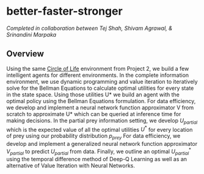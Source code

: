 # better-faster-stronger
*Completed in collaboration between Tej Shah, Shivam Agrawal, & Srinandini Marpaka*

## Overview
Using the same [Circle of Life](https://github.com/tejpshah/circle-of-life) environment from Project 2, we build a few intelligent agents for different environments. In the complete information environment, we use dynamic programming and value iteration to iteratively solve for the Bellman Equations to calculate optimal utilities for every state in the state space. Using those utilities U* we build an agent with the optimal policy using the Bellman Equations formulation. For data efficiency, we develop and implement a neural network function approximator V from scratch to approximate U* which can be queried at inference time for making decisions. In the partial prey information setting, we develop $U_{partial}$ which is the expected value of all the optimal utilities ${U^*}$ for every location of prey using our probability distribution $p_{prey}$ For data efficiency, we develop and implement a generalized neural network function approximator $V_{partial}$ to predict $U_{partial}$ from data. Finally, we outline an optimal $U^{*}_{partial}$ using the temporal difference method of Deep-Q Learning as well as an alternative of Value Iteration with Neural Networks. 